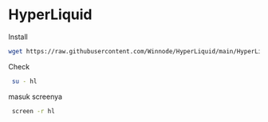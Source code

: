 # HyperLiquid
Install
 ```bash
 wget https://raw.githubusercontent.com/Winnode/HyperLiquid/main/HyperLiquid.sh && HyperLiquid +x HyperLiquid.sh && ./HyperLiquid.sh
 ```

Check

 ```bash
  su - hl
 ```
masuk screenya
 ```bash
  screen -r hl
 ```
